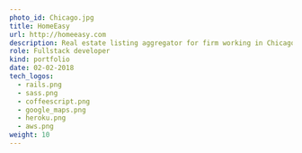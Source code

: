 ```yaml
---
photo_id: Chicago.jpg
title: HomeEasy
url: http://homeeasy.com
description: Real estate listing aggregator for firm working in Chicago. It gathers the full list of real estate propositions, has convenient mode to work with maps and provides users with avareness about price dynamics.
role: Fullstack developer
kind: portfolio
date: 02-02-2018
tech_logos:
  - rails.png
  - sass.png
  - coffeescript.png
  - google_maps.png
  - heroku.png
  - aws.png
weight: 10
---
```

